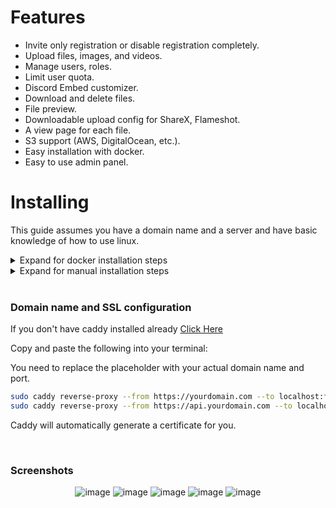 # Features

- Invite only registration or disable registration completely.
- Upload files, images, and videos.
- Manage users, roles.
- Limit user quota.
- Discord Embed customizer.
- Download and delete files.
- File preview.
- Downloadable upload config for ShareX, Flameshot.
- A view page for each file.
- S3 support (AWS, DigitalOcean, etc.).
- Easy installation with docker.
- Easy to use admin panel.

# Installing

This guide assumes you have a domain name and a server and have basic knowledge of how to use linux.

<details>
<summary>Expand for docker installation steps</summary>

## Requirements

- `docker` and `docker compose` installed

Copy and paste the following into your terminal:

```bash
wget https://cdn.amog-us.club/docker-compose.yml
```

Fill in the `docker-compose.yml` environment with the appropriate values.

```bash
docker compose up -d
```

To get the initial root account, run the following command:

```bash
docker exec api cat /app/initial_root_password.txt
```

Now you can login with the root account with owner permissions.

### Updating

To update the application, run the following command:

```bash
docker compose pull && docker compose up -d
```

</details>

<details>
<summary>Expand for manual installation steps</summary>

## Requirements

- `node` version 16.16.0 or higher
- `pm2` globally installed
- `yarn` globally installed
- `caddy` installed

### Backend Installation

Copy and paste the following into your terminal:

```bash
git clone https://github.com/renzynx/bliss.git

cd bliss/api

cp .env.example .env
```

Fill in the `.env` file with the appropriate values.

```bash
yarn install

yarn prisma migrate deploy

yarn build

pm2 start "yarn start:prod" --name "bliss-api"
```

### Frontend Installation

Copy and paste the following into your terminal:

```bash
cd ../web

cp .env.example .env
```

Fill in the `.env` file with the appropriate values.

```bash
yarn install

yarn build

pm2 start "yarn start" --name "bliss-web"
```

### Updating

To update the application, run the following command:

```bash
git pull
```

Then go through the installation steps again.

</details>

<br>

### Domain name and SSL configuration

If you don't have caddy installed already
[Click Here](https://caddyserver.com/docs/install)

Copy and paste the following into your terminal:

You need to replace the placeholder with your actual domain name and port.

```bash
sudo caddy reverse-proxy --from https://yourdomain.com --to localhost:frontend-port
sudo caddy reverse-proxy --from https://api.yourdomain.com --to localhost:backend-port
```

Caddy will automatically generate a certificate for you.

<br>

### Screenshots

<p align="center">
  <img src="https://cdn.amog-us.club/brave_waFaBL2KOu.png" alt="image" border="0">
  <img src="https://cdn.amog-us.club/brave_xMcC4PJwC2.png" alt="image" border="0">
  <img src="https://cdn.amog-us.club/brave_gik4VjMZZh.png" alt="image" border="0">
  <img src="https://cdn.amog-us.club/brave_5WBnr1445k.png" alt="image" border="0">
  <img src="https://cdn.amog-us.club/brave_lMi9EsTOsO.png" alt="image" border="0">
</p>
